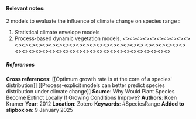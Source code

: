 #### **Relevant notes**:
2 models to evaluate the influence of climate change on species range : 
1. Statistical climate envelope models 
2. Process-based dynamic vegetation models.
<><><><><><><><><><><><><><><><><><><><><><><><><><><><><>
<><><><><><><><><><><><><><><><><><><><><><><><><><><><><>
##### References
**Cross references**: 
[[Optimum growth rate is at the core of a species' distribution]]
[[Process-explicit models can better predict species distribution under climate change]]
**Source**: Why Would Plant Species Become Extinct Locally If Growing Conditions Improve?
**Authors**: Koen Kramer
**Year**: 2012
**Location**: Zotero
**Keywords**: #SpeciesRange
**Added to slipbox on**: 9 January 2025
